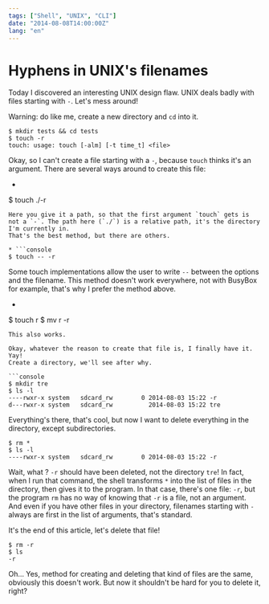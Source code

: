 ```yaml
---
tags: ["Shell", "UNIX", "CLI"]
date: "2014-08-08T14:00:00Z"
lang: "en"
---
```


# Hyphens in UNIX's filenames

Today I discovered an interesting UNIX design flaw. UNIX deals badly with files  starting with `-`. Let's mess around!

Warning: do like me, create  a new directory and `cd` into it.
```console
$ mkdir tests && cd tests
$ touch -r
touch: usage: touch [-alm] [-t time_t] <file>
```
Okay, so I can't create a file starting with a `-`, because `touch` thinks it's an argument. There are several ways around to create this file:

* ```console
$ touch ./-r
```
Here you give it a path, so that the first argument `touch` gets is not a `-`. The path here (`./`) is a relative path, it's the directory I'm currently in.
That's the best method, but there are others.

* ```console
$ touch -- -r
```
Some touch implementations allow the user to write `--` between the options and the filename. This method doesn't work everywhere, not with BusyBox for example, that's why I prefer the method above.

* ```console
$ touch r
$ mv r -r
```
This also works.

Okay, whatever the reason to create that file is, I finally have it. Yay!
Create a directory, we'll see after why.

```console
$ mkdir tre
$ ls -l
----rwxr-x system   sdcard_rw        0 2014-08-03 15:22 -r
d---rwxr-x system   sdcard_rw          2014-08-03 15:22 tre
```

Everything's there, that's cool, but now I want to delete everything in the directory, except subdirectories.

```console
$ rm *
$ ls -l
----rwxr-x system   sdcard_rw        0 2014-08-03 15:22 -r
```

Wait, what ? `-r` should have been deleted, not the directory `tre`!
In fact, when I run that command, the shell transforms `*` into the list of files in the directory, then gives it to the program. In that case, there's one file: `-r`, but the program `rm` has no way of knowing that `-r` is a file, not an argument. And even if you have other files in your directory, filenames starting with `-` always are first in the list of arguments, that's standard.

It's the end of this article, let's delete that file!

```console
$ rm -r
$ ls
-r
```

Oh...
Yes, method for creating and deleting that kind of files are the same, obviously this doesn't work. But now it shouldn't be hard for you to delete it, right?
